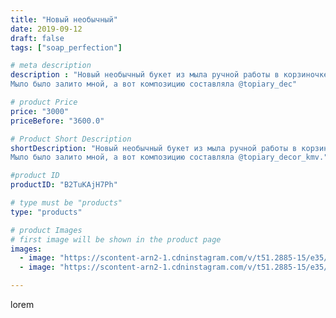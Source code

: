 ```yaml
---
title: "Новый необычный"
date: 2019-09-12
draft: false
tags: ["soap_perfection"]

# meta description
description : "Новый необычный букет из мыла ручной работы в корзиночке, совместная работа с @topiary_decor_kmv
Мыло было залито мной, а вот композицию составляла @topiary_dec"

# product Price
price: "3000"
priceBefore: "3600.0"

# Product Short Description
shortDescription: "Новый необычный букет из мыла ручной работы в корзиночке, совместная работа с @topiary_decor_kmv
Мыло было залито мной, а вот композицию составляла @topiary_decor_kmv."

#product ID
productID: "B2TuKAjH7Ph"

# type must be "products"
type: "products"

# product Images
# first image will be shown in the product page
images:
  - image: "https://scontent-arn2-1.cdninstagram.com/v/t51.2885-15/e35/69025632_2243928552403603_7932592331694368713_n.jpg?se=8&tp=1&_nc_ht=scontent-arn2-1.cdninstagram.com&_nc_cat=107&_nc_ohc=2en8cS2oyHcAX_Phk2d&oh=e4374a88d42df0dff024ff61c36b26d2&oe=606C1D90&ig_cache_key=MjEzMTI1MDA0NDE0MjA4MTkyMw%3D%3D.2"
  - image: "https://scontent-arn2-1.cdninstagram.com/v/t51.2885-15/e35/70576352_2465036120382784_2307177984405730158_n.jpg?se=8&tp=1&_nc_ht=scontent-arn2-1.cdninstagram.com&_nc_cat=104&_nc_ohc=AKixZ0d_OoAAX-L4ueC&oh=645cd1df7928a862faa42a4d01c74659&oe=606BABDF&ig_cache_key=MjEzMTI1MDA0NDEyNTEzODAxMQ%3D%3D.2"

---
```

lorem
